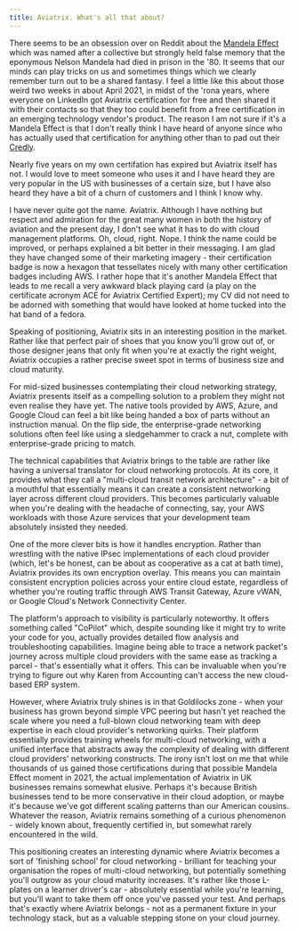 ```yaml
---
title: Aviatrix. What's all that about?
---
```


There seems to be an obsession over on Reddit about the [Mandela Effect](https://en.wikipedia.org/wiki/False_memory#Mandela_effect) which was named after a collective but strongly held false memory that the eponymous Nelson Mandela had died in prison in the '80. It seems that our minds can play tricks on us and sometimes things which we clearly remember turn out to be a shared fantasy. I feel a little like this about those weird two weeks in about April 2021, in midst of the 'rona years, where everyone on LinkedIn got Aviatrix certification for free and then shared it with their contacts so that they too could benefit from a free certification in an emerging technology vendor's product. The reason I am not sure if it's a Mandela Effect is that I don't really think I have heard of anyone since who has actually used that certification for anything other than to pad out their [Credly](https://www.credly.com/badges/241bb2ea-a862-40f9-b86d-cedd0a9014c8).

Nearly five years on my own certifation has expired but Aviatrix itself has not. I would love to meet someone who uses it and I have heard they are very popular in the US with businesses of a certain size, but I have also heard they have a bit of a churn of customers and I think I know why.

I have never quite got the name. Aviatrix. Although I have nothing but respect and admiration for the great many women in both the history of aviation and the present day, I don't see what it has to do with cloud management platforms. Oh, cloud, right. Nope. I think the name could be improved, or perhaps explained a bit better in their messaging. I am glad they have changed some of their marketing imagery - their certification badge is now a hexagon that tessellates nicely with many other certification badges including AWS. I rather hope that it's another Mandela Effect that leads to me recall a very awkward black playing card (a play on the certificate acronym ACE for Aviatrix Certified Expert); my CV did not need to be adorned with something that would have looked at home tucked into the hat band of a fedora.

Speaking of positioning, Aviatrix sits in an interesting position in the market. Rather like that perfect pair of shoes that you know you'll grow out of, or those designer jeans that only fit when you're at exactly the right weight, Aviatrix occupies a rather precise sweet spot in terms of business size and cloud maturity.

For mid-sized businesses contemplating their cloud networking strategy, Aviatrix presents itself as a compelling solution to a problem they might not even realise they have yet. The native tools provided by AWS, Azure, and Google Cloud can feel a bit like being handed a box of parts without an instruction manual. On the flip side, the enterprise-grade networking solutions often feel like using a sledgehammer to crack a nut, complete with enterprise-grade pricing to match.

The technical capabilities that Aviatrix brings to the table are rather like having a universal translator for cloud networking protocols. At its core, it provides what they call a "multi-cloud transit network architecture" - a bit of a mouthful that essentially means it can create a consistent networking layer across different cloud providers. This becomes particularly valuable when you're dealing with the headache of connecting, say, your AWS workloads with those Azure services that your development team absolutely insisted they needed.

One of the more clever bits is how it handles encryption. Rather than wrestling with the native IPsec implementations of each cloud provider (which, let's be honest, can be about as cooperative as a cat at bath time), Aviatrix provides its own encryption overlay. This means you can maintain consistent encryption policies across your entire cloud estate, regardless of whether you're routing traffic through AWS Transit Gateway, Azure vWAN, or Google Cloud's Network Connectivity Center.

The platform's approach to visibility is particularly noteworthy. It offers something called "CoPilot" which, despite sounding like it might try to write your code for you, actually provides detailed flow analysis and troubleshooting capabilities. Imagine being able to trace a network packet's journey across multiple cloud providers with the same ease as tracking a parcel - that's essentially what it offers. This can be invaluable when you're trying to figure out why Karen from Accounting can't access the new cloud-based ERP system.

However, where Aviatrix truly shines is in that Goldilocks zone - when your business has grown beyond simple VPC peering but hasn't yet reached the scale where you need a full-blown cloud networking team with deep expertise in each cloud provider's networking quirks. Their platform essentially provides training wheels for multi-cloud networking, with a unified interface that abstracts away the complexity of dealing with different cloud providers' networking constructs.
The irony isn't lost on me that while thousands of us gained those certifications during that possible Mandela Effect moment in 2021, the actual implementation of Aviatrix in UK businesses remains somewhat elusive. Perhaps it's because British businesses tend to be more conservative in their cloud adoption, or maybe it's because we've got different scaling patterns than our American cousins. Whatever the reason, Aviatrix remains something of a curious phenomenon - widely known about, frequently certified in, but somewhat rarely encountered in the wild.

This positioning creates an interesting dynamic where Aviatrix becomes a sort of 'finishing school' for cloud networking - brilliant for teaching your organisation the ropes of multi-cloud networking, but potentially something you'll outgrow as your cloud maturity increases. It's rather like those L-plates on a learner driver's car - absolutely essential while you're learning, but you'll want to take them off once you've passed your test. And perhaps that's exactly where Aviatrix belongs - not as a permanent fixture in your technology stack, but as a valuable stepping stone on your cloud journey.